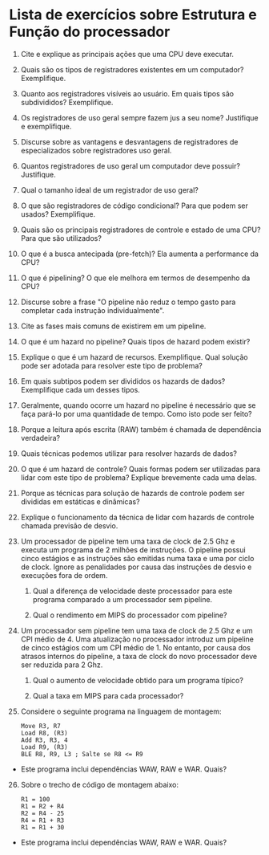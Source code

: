 # Lista de exercícios sobre Estrutura e Função do processador

1. Cite e explique as principais ações que uma CPU deve executar.

2. Quais são os tipos de registradores existentes em um computador? Exemplifique.

3. Quanto aos registradores visíveis ao usuário. Em quais tipos são subdivididos? Exemplifique.

4. Os registradores de uso geral sempre fazem jus a seu nome? Justifique e exemplifique.

5. Discurse sobre as vantagens e desvantagens de registradores de especializados sobre registradores uso geral.

6. Quantos registradores de uso geral um computador deve possuir? Justifique.

7. Qual o tamanho ideal de um registrador de uso geral?

8. O que são registradores de código condicional? Para que podem ser usados? Exemplifique.

9. Quais são os principais registradores de controle e estado de uma CPU? Para que são utilizados?

10. O que é a busca antecipada (pre-fetch)? Ela aumenta a performance da CPU?

11. O que é pipelining? O que ele melhora em termos de desempenho da CPU?

12. Discurse sobre a frase "O pipeline não reduz o tempo gasto para completar cada instrução individualmente".

13. Cite as fases mais comuns de existirem em um pipeline.

14. O que é um hazard no pipeline? Quais tipos de hazard podem existir?

15. Explique o que é um hazard de recursos. Exemplifique. Qual solução pode ser adotada para resolver este tipo de problema?

16. Em quais subtipos podem ser divididos os hazards de dados? Exemplifique cada um desses tipos.

17. Geralmente, quando ocorre um hazard no pipeline é necessário que se faça pará-lo por uma quantidade de tempo. Como isto pode ser feito?

18. Porque a leitura após escrita (RAW) também é chamada de dependência verdadeira?

19. Quais técnicas podemos utilizar para resolver hazards de dados?

20. O que é um hazard de controle? Quais formas podem ser utilizadas para lidar com este tipo de problema? Explique brevemente cada uma delas.

21. Porque as técnicas para solução de hazards de controle podem ser divididas em estáticas e dinâmicas?

22. Explique o funcionamento da técnica de lidar com hazards de controle chamada previsão de desvio.

23. Um processador de pipeline tem uma taxa de clock de 2.5 Ghz e executa um programa de 2 milhões de instruções. O pipeline possui cinco estágios e as instruções são emitidas numa taxa e uma por ciclo de clock. Ignore as penalidades por causa das instruções de desvio e execuções fora de ordem.

    1. Qual a diferença de velocidade deste processador para este programa comparado a um processador sem pipeline.

    2. Qual o rendimento em MIPS do processador com pipeline?

24. Um processador sem pipeline tem uma taxa de clock de 2.5 Ghz e um CPI médio de 4. Uma atualização no processador introduz um pipeline de cinco estágios com um CPI médio de 1. No entanto, por causa dos atrasos internos do pipeline, a taxa de clock do novo processador deve ser reduzida para 2 Ghz.

    1. Qual o aumento de velocidade obtido para um programa típico?
  
    2. Qual a taxa em MIPS para cada processador?

25. Considere o seguinte programa na linguagem de montagem:

    ```assembly
    Move R3, R7
    Load R8, (R3)
    Add R3, R3, 4
    Load R9, (R3)
    BLE R8, R9, L3 ; Salte se R8 <= R9
    ```
* Este programa inclui dependências WAW, RAW e WAR. Quais?

26. Sobre o trecho de código de montagem abaixo:

    ```assembly
    R1 = 100
    R1 = R2 + R4
    R2 = R4 - 25
    R4 = R1 + R3
    R1 = R1 + 30
    ```
* Este programa inclui dependências WAW, RAW e WAR. Quais?
